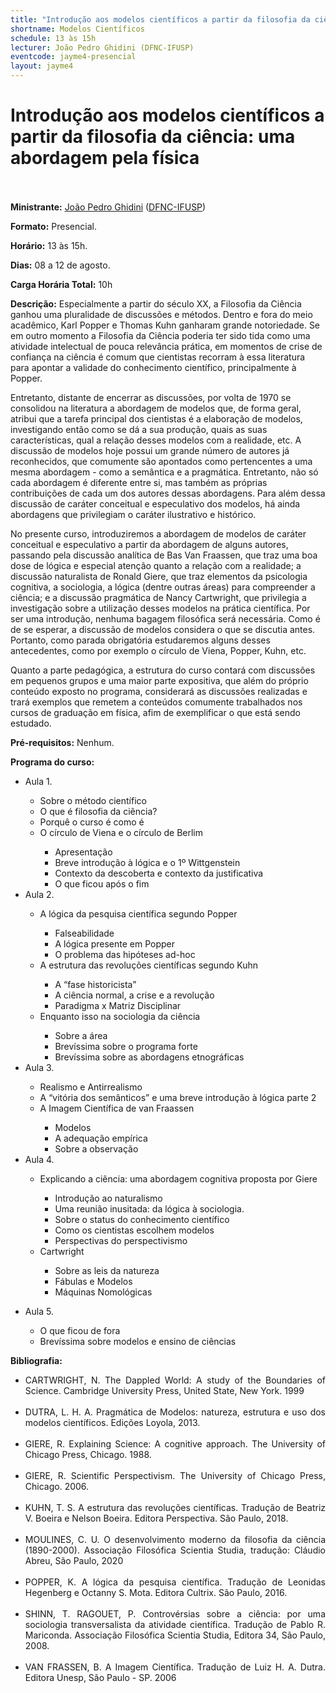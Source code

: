 ```yaml
---
title: "Introdução aos modelos científicos a partir da filosofia da ciência: uma abordagem pela física" 
shortname: Modelos Científicos
schedule: 13 às 15h
lecturer: João Pedro Ghidini (DFNC-IFUSP)
eventcode: jayme4-presencial
layout: jayme4
---
```


# Introdução aos modelos científicos a partir da filosofia da ciência: uma abordagem pela física <br><br>

**Ministrante:** [João Pedro Ghidini](http://lattes.cnpq.br/6401439148291747) ([DFNC-IFUSP](https://portal.if.usp.br/fnc/pt-br/p%C3%A1gina/in%C3%ADcio))

**Formato:** Presencial.

**Horário:** 13 às 15h.

**Dias:** 08 a 12 de agosto.

**Carga Horária Total:** 10h

**Descrição:** Especialmente a partir do século XX, a Filosofia da Ciência ganhou uma pluralidade de discussões e métodos. Dentro e fora do meio acadêmico, Karl Popper e Thomas Kuhn ganharam grande notoriedade. Se em outro momento a Filosofia da Ciência poderia ter sido tida como uma atividade intelectual de pouca relevância prática, em momentos de crise de confiança na ciência é comum que cientistas recorram à essa literatura para apontar a validade do conhecimento científico, principalmente à Popper.

Entretanto, distante de encerrar as discussões, por volta de 1970 se consolidou na literatura a abordagem de modelos que, de forma geral, atribui que a tarefa principal dos cientistas é a elaboração de modelos, investigando então como se dá a sua produção, quais as suas características, qual a relação desses modelos com a realidade, etc. A discussão de modelos hoje possui um grande número de autores já reconhecidos, que comumente são apontados como pertencentes a uma mesma abordagem - como a semântica e a pragmática. Entretanto, não só cada abordagem é diferente entre si, mas também as próprias contribuições de cada um dos autores dessas abordagens. Para além dessa discussão de caráter conceitual e especulativo dos modelos, há ainda abordagens que privilegiam o caráter ilustrativo e histórico.

No presente curso, introduziremos a abordagem de modelos de caráter conceitual e especulativo a partir da abordagem de alguns autores, passando pela discussão analítica de Bas Van Fraassen, que traz uma boa dose de lógica e especial atenção quanto a relação com a realidade; a discussão naturalista de Ronald Giere, que traz elementos da psicologia cognitiva, a sociologia, a lógica (dentre outras áreas) para compreender a ciência; e a discussão pragmática de Nancy Cartwright, que privilegia a investigação sobre a utilização desses modelos na prática científica. Por ser uma introdução, nenhuma bagagem filosófica será necessária. Como é de se esperar, a discussão de modelos considera o que se discutia antes. Portanto, como parada obrigatória estudaremos alguns desses antecedentes, como por exemplo o círculo de Viena, Popper, Kuhn, etc.

Quanto a parte pedagógica, a estrutura do curso contará com discussões em pequenos grupos e uma maior parte expositiva, que além do próprio conteúdo exposto no programa, considerará as discussões realizadas e trará exemplos que remetem a conteúdos comumente trabalhados nos cursos de graduação em física, afim de exemplificar o que está sendo estudado.

**Pré-requisitos:** Nenhum.

**Programa do curso:**

<div style="text-align: justify">
 <ul>
  <li>Aula 1. </li>
   <ul> 
     <li> Sobre o método científico </li>
     <li> O que é filosofia da ciência? </li>
     <li> Porquê o curso é como é </li>
     <li> O círculo de Viena e o círculo de Berlim </li>
     <ul>
       <li> Apresentação </li>
       <li> Breve introdução à lógica e o 1º Wittgenstein </li>
       <li> Contexto da descoberta e contexto da justificativa </li>
       <li> O que ficou após o fim </li>
   </ul>
    </ul>
  <li>Aula 2.   </li>
   <ul>
     <li> A lógica da pesquisa científica segundo Popper </li>
     <ul>
     <li> Falseabilidade </li>
      <li> A lógica presente em Popper </li>
      <li> O problema das hipóteses ad-hoc </li>
       </ul>
     <li> A estrutura das revoluções científicas segundo Kuhn </li>
     <ul>
     <li> A “fase historicista” </li>
      <li> A ciência normal, a crise e a revolução </li>
      <li> Paradigma x Matriz Disciplinar</li>
       </ul>
     <li> Enquanto isso na sociologia da ciência </li>
     <ul>
     <li> Sobre a área </li>
      <li> Brevíssima sobre o programa forte  </li>
       <li> Brevíssima sobre as abordagens etnográficas </li>
       </ul>
   </ul>
  <li>Aula 3.  </li>
   <ul>
     <li> Realismo e Antirrealismo </li>
     <li> A “vitória dos semânticos” e uma breve introdução à lógica parte 2  </li>
     <li> A Imagem Científica de van Fraassen </li>
     <ul>
       <li> Modelos </li>
       <li> A adequação empírica </li>
       <li> Sobre a observação </li>
      </ul>
    </ul>
  <li>Aula 4. </li>
   <ul>
     <li> Explicando a ciência: uma abordagem cognitiva proposta por Giere </li>
     <ul>
     <li> Introdução ao naturalismo </li>
     <li> Uma reunião inusitada: da lógica à sociologia. </li>
     <li> Sobre o status do conhecimento científico </li>
     <li> Como os cientistas escolhem modelos </li>
     <li> Perspectivas do perspectivismo </li>
     </ul>
     <li> Cartwright </li>
     <ul>
     <li> Sobre as leis da natureza </li>
     <li> Fábulas e Modelos </li>
     <li> Máquinas Nomológicas </li>
     <ul>
     </ul>
 </ul>
      </ul>
       <li>Aula 5.  </li>
  <ul>
     <li> O que ficou de fora </li>
     <li> Brevíssima sobre modelos e ensino de ciências </li>
    </ul>
  </ul>
 </div>
 
 
 **Bibliografia:**
  
  <div style="text-align: justify">
 <ul>
  <li>  CARTWRIGHT, N. The Dappled World: A study of the Boundaries of Science. Cambridge University Press, United State, New York. 1999 </li> <br>
   <li> DUTRA, L. H. A. Pragmática de Modelos: natureza, estrutura e uso dos modelos científicos. Edições Loyola, 2013. </li> <br>
  <li> GIERE, R. Explaining Science: A cognitive approach. The University of Chicago Press, Chicago. 1988. </li> <br>
  <li> GIERE, R. Scientific Perspectivism. The University of Chicago Press, Chicago. 2006. </li> <br>
  <li> KUHN, T. S. A estrutura das revoluções científicas. Tradução de Beatriz V. Boeira e Nelson Boeira. Editora Perspectiva. São Paulo, 2018. </li><br>
  <li> MOULINES, C. U. O desenvolvimento moderno da filosofia da ciência (1890-2000). Associação Filosófica Scientia Studia, tradução: Cláudio Abreu, São Paulo, 2020 </li><br>
  <li> POPPER, K. A lógica da pesquisa científica. Tradução de Leonidas Hegenberg e Octanny S. Mota. Editora Cultrix. São Paulo, 2016. </li><br>
  <li> SHINN, T. RAGOUET, P. Controvérsias sobre a ciência: por uma sociologia transversalista da atividade científica. Tradução de Pablo R. Mariconda. Associação Filosófica Scientia Studia, Editora 34, São Paulo, 2008. </li><br>
  <li> VAN FRASSEN, B. A Imagem Científica. Tradução de Luiz H. A. Dutra. Editora Unesp, São Paulo - SP. 2006 </li>
 </ul>
</div>

